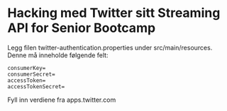 # Hacking med Twitter sitt Streaming API for Senior Bootcamp

Legg filen twitter-authentication.properties under src/main/resources. Denne må inneholde følgende felt:

<div><code>consumerKey=</code></div>
<div><code>consumerSecret=</code></div>
<div><code>accessToken=</code></div>
<div><code>accessTokenSecret=</code></div>

Fyll inn verdiene fra apps.twitter.com